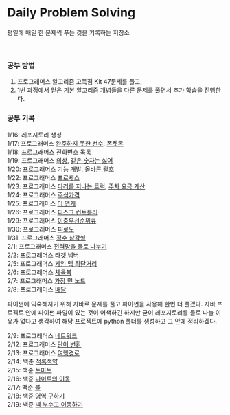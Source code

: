 # Daily Problem Solving

평일에 매일 한 문제씩 푸는 것을 기록하는 저장소    

<br/>

### 공부 방법

1. 프로그래머스 알고리즘 고득점 Kit 47문제를 풀고,
2. 1번 과정에서 얻은 기본 알고리즘 개념들을 다른 문제를 풀면서 추가 학습을 진행한다.

### 공부 기록

1/16: 레포지토리 생성  
1/17: 프로그래머스 [완주하지 못한 선수](https://school.programmers.co.kr/learn/courses/30/lessons/42576), [폰켓몬](https://school.programmers.co.kr/learn/courses/30/lessons/1845)  
1/18: 프로그래머스 [전화번호 목록](https://school.programmers.co.kr/learn/courses/30/lessons/42577)  
1/19: 프로그래머스 [의상](https://school.programmers.co.kr/learn/courses/30/lessons/42578), [같은 숫자는 싫어](https://school.programmers.co.kr/learn/courses/30/lessons/12906)  
1/20: 프로그래머스 [기능 개발](https://school.programmers.co.kr/learn/courses/30/lessons/42586), [올바른 괄호](https://school.programmers.co.kr/learn/courses/30/lessons/12909)  
1/22: 프로그래머스 [프로세스](https://school.programmers.co.kr/learn/courses/30/lessons/42587)  
1/23: 프로그래머스 [다리를 지나는 트럭](https://school.programmers.co.kr/learn/courses/30/lessons/42583), [주차 요금 계산](https://school.programmers.co.kr/learn/courses/30/lessons/92341)  
1/24: 프로그래머스 [주식가격](https://school.programmers.co.kr/learn/courses/30/lessons/42584)  
1/25: 프로그래머스 [더 맵게](https://school.programmers.co.kr/learn/courses/30/lessons/42626)  
1/26: 프로그래머스 [디스크 컨트롤러](https://school.programmers.co.kr/learn/courses/30/lessons/42627)  
1/29: 프로그래머스 [이중우선순위큐](https://school.programmers.co.kr/learn/courses/30/lessons/42628)  
1/30: 프로그래머스 [피로도](https://school.programmers.co.kr/learn/courses/30/lessons/87946)  
1/31: 프로그래머스 [정수 삼각형](https://school.programmers.co.kr/learn/courses/30/lessons/43105)  
2/1: 프로그래머스 [전력망을 둘로 나누기](https://school.programmers.co.kr/learn/courses/30/lessons/86971)  
2/2: 프로그래머스 [타겟 넘버](https://school.programmers.co.kr/learn/courses/30/lessons/43165)  
2/5: 프로그래머스 [게임 맵 최단거리](https://school.programmers.co.kr/learn/courses/30/lessons/1844)  
2/6: 프로그래머스 [체육복](https://school.programmers.co.kr/learn/courses/30/lessons/42862)  
2/7: 프로그래머스 [가장 먼 노드](https://school.programmers.co.kr/learn/courses/30/lessons/49189)  
2/8: 프로그래머스 [배달](https://school.programmers.co.kr/learn/courses/30/lessons/12978)

파이썬에 익숙해지기 위해 자바로 문제를 풀고 파이썬을 사용해 한번 더 풀겠다. 자바 프로젝트 안에 파이썬 파일이 있는 것이 어색하긴 하지만 굳이 레포지토리를 둘로 나눌 이유가 없다고 생각하여 해당 프로젝트에 python 폴더를 생성하고 그 안에 정리하겠다.  

2/9: 프로그래머스 [네트워크](https://school.programmers.co.kr/learn/courses/30/lessons/43162)  
2/12: 프로그래머스 [단어 변환](https://school.programmers.co.kr/learn/courses/30/lessons/43163)  
2/13: 프로그래머스 [여행경로](https://school.programmers.co.kr/learn/courses/30/lessons/43164)  
2/14: 백준 [적록색약](https://www.acmicpc.net/problem/10026)  
2/15: 백준 [토마토](https://www.acmicpc.net/problem/7569)  
2/16: 백준 [나이트의 이동](https://www.acmicpc.net/problem/7562)  
2/17: 백준 [불](https://www.acmicpc.net/problem/5427)  
2/18: 백준 [영역 구하기](https://www.acmicpc.net/problem/2583)  
2/19: 백준 [벽 부수고 이동하기](https://www.acmicpc.net/problem/2206)  
